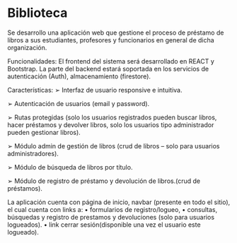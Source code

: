 # Biblioteca
Se desarrollo una aplicación web que gestione el proceso de préstamo de libros a sus estudiantes, profesores y funcionarios en general de dicha organización.

Funcionalidades:
El frontend del sistema será desarrollado en REACT y Bootstrap.
La parte del backend estará soportada en los servicios de autenticación (Auth), almacenamiento (firestore).

Características:
➢ Interfaz de usuario responsive e intuitiva.

➢ Autenticación de usuarios (email y password).

➢ Rutas protegidas (solo los usuarios registrados pueden buscar libros, hacer préstamos y devolver libros, solo los usuarios tipo administrador pueden gestionar libros).

➢ Módulo admin de gestión de libros (crud de libros – solo para usuarios administradores).

➢ Módulo de búsqueda de libros por título.

➢ Módulo de registro de préstamo y devolución de libros.(crud de préstamos).

La aplicación cuenta con página de inicio, navbar (presente en todo el sitio), el cual cuenta con links a:
• formularios de registro/logueo,
• consultas, búsquedas y registro de prestamos y devoluciones (solo para usuarios logueados).
• link cerrar sesión(disponible una vez el usuario este logueado). 
